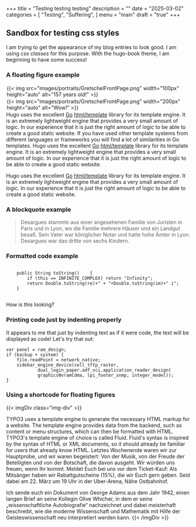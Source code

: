 +++
title = "Testing testing testing"
description = ""
date = "2025-03-02"
categories = [
    "Testing",
    "Suffering",
]
menu = "main"
draft = "true"
+++


## Sandbox for testing css styles

I am trying to get the appearance of my blog entries to look good. I am using *css classes* for this purpose.
With the hugo-book theme, I am beginning to have some success!

### A floating figure example
<p>
<div> 

 <div style="float: inline-start; margin: 0.1em; border: 0px solid #ccc; padding: 0.0em; ">
    {{< img src="images/portraits/GretschelFrontPage.png" width="100px" height="auto" alt="157 years old!" >}}
 </div>
  
<div style="float: inline-end; margin: 0.1em; width=200px border: 0px solid #ccc; padding: 0.0em;">
     {{< img src="images/portraits/GretschelFrontPage.png" width="200px" height="auto" alt="Wow!" >}}

</div>

Hugo uses the excellent [Go][] [html/template][gohtmltemplate] library for
its template engine. It is an extremely lightweight engine that provides a very
small amount of logic. In our experience that it is just the right amount of
logic to be able to create a good static website. 
If you have used other
template systems from different languages or frameworks you will find a lot of
similarities in Go templates. Hugo uses the excellent [Go][] [html/template][gohtmltemplate] library for
its template engine. It is an extremely lightweight engine that provides a very
small amount of logic. In our experience that it is just the right amount of
logic to be able to create a good static website. 

Hugo uses the excellent [Go][] [html/template][gohtmltemplate] library for
its template engine. It is an extremely lightweight engine that provides a very
small amount of logic. In our experience that it is just the right amount of
logic to be able to create a good static website. 
</div>
</p>

### A blockquote example
<div>
<blockquote class="styled-blockquote">
Desargues stammte aus einer angesehenen Familie von Juristen in Paris und in Lyon, wo die Familie mehrere Häuser und ein Landgut besaß. Sein Vater war königlicher Notar und hatte hohe Ämter in Lyon. Desargues war das dritte von sechs Kindern.
</blockquote>
</div>

### Formatted code example
<pre class="mylatex"><code class="language-java"> 
	public String toString()	{
		if (this == INFINITE_COMPLEX) return "Infinity";
		return Double.toString(re)+" + "+Double.toString(im)+" i";
	}
   </code></pre>

<div class="pre">
<p> How is this looking?</p>
</div>

### Printing code just by indenting properly

It appears to me that just by indenting text as if it were code, the text will be displayed as code! Let's try that out:

    var panel = ram_design;
    if (backup + system) {
        file.readPoint = network_native;
        sidebar_engine_device(cell_tftp_raster,
                dual_login_paper.adf_vci.application_reader_design(
                graphicsNvramCdma, lpi_footer_snmp, integer_model));
    }

### Using a shortcode for floating figures

{{< imgDiv class="img-div" >}}
 
TYPO3 uses a template engine to generate the necessary HTML markup for a website. The template engine provides data from the backend, such as content or menu structures, which can then be formatted with HTML.  TYPO3's template engine of choice is called Fluid. Fluid's syntax is inspired by the syntax of HTML or XML documents, so it should already be familiar for users that already know HTML. Letztes Wochenende waren wir zur Hauptprobe, und wir waren begeistert: Von der Musik, von der Freude der Beteiligten und von der Botschaft, die davon ausgeht.
Wir würden uns freuen, wenn Ihr kommt. Meldet Euch bei uns vor dem Ticket-Kauf: Als Mitsänger haben wir Rabattgutscheine (15%), die wir Euch gern geben.
Seid dabei am 22. März um 19 Uhr in der Uber-Arena, Nähe Ostbahnhof.

Ich sende euch ein Dokument von George Adams aus dem Jahr 1942, einen langen Brief an seine Kollegin Olive Whicher, in dem er seine „wissenschaftliche Autobiografie“ nachzeichnet und dabei meisterhaft beschreibt, wie die moderne Wissenschaft und Mathematik mit Hilfe der Geisteswissenschaft neu interpretiert werden kann.
{{< /imgDiv >}}

[go]: https://golang.org/
[gohtmltemplate]: https://golang.org/pkg/html/template/